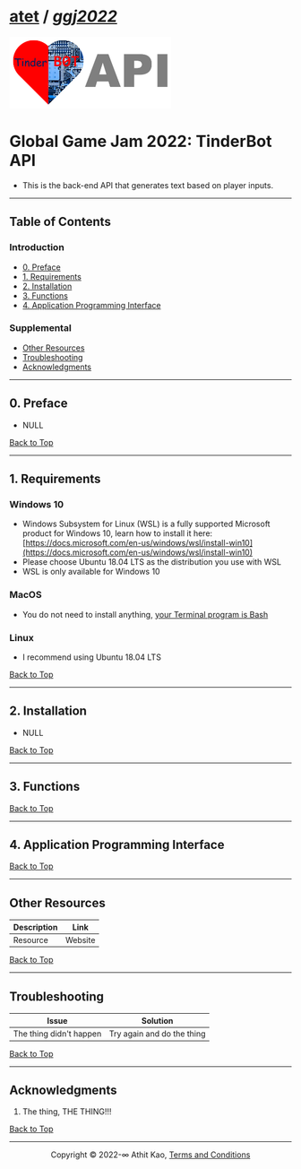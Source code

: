 # [atet](https://github.com/atet) / [**_ggj2022_**](https://github.com/atet/learn/blob/master/ggj2022/README.md#atet--ggj2022)

[![.img/logo_tinderbotapi.png](.img/logo_tinderbotapi.png)](#nolink)

# Global Game Jam 2022: TinderBot API

* This is the back-end API that generates text based on player inputs.

--------------------------------------------------------------------------------------------------

## Table of Contents

### Introduction

* [0. Preface](#0-preface)
* [1. Requirements](#1-requirements)
* [2. Installation](#2-installation)
* [3. Functions](#3-functions)
* [4. Application Programming Interface](#4-application-programming-interface)

### Supplemental

* [Other Resources](#other-resources)
* [Troubleshooting](#troubleshooting)
* [Acknowledgments](#acknowledgments)

--------------------------------------------------------------------------------------------------

## 0. Preface

* NULL

[Back to Top](#table-of-contents)

--------------------------------------------------------------------------------------------------

## 1. Requirements

### Windows 10

* Windows Subsystem for Linux (WSL) is a fully supported Microsoft product for Windows 10, learn how to install it here: [https://docs.microsoft.com/en-us/windows/wsl/install-win10](https://docs.microsoft.com/en-us/windows/wsl/install-win10)
* Please choose Ubuntu 18.04 LTS as the distribution you use with WSL
* WSL is only available for Windows 10

### MacOS

* You do not need to install anything, [your Terminal program is Bash](https://en.wikipedia.org/wiki/Terminal_(macOS))

### Linux

* I recommend using Ubuntu 18.04 LTS

[Back to Top](#table-of-contents)

--------------------------------------------------------------------------------------------------

## 2. Installation

* NULL

[Back to Top](#table-of-contents)

--------------------------------------------------------------------------------------------------

## 3. Functions

[Back to Top](#table-of-contents)

--------------------------------------------------------------------------------------------------

## 4. Application Programming Interface

[Back to Top](#table-of-contents)

--------------------------------------------------------------------------------------------------

## Other Resources

Description | Link
--- | ---
Resource | Website

[Back to Top](#table-of-contents)

--------------------------------------------------------------------------------------------------

## Troubleshooting

Issue | Solution
--- | ---
The thing didn't happen | Try again and do the thing

[Back to Top](#table-of-contents)

--------------------------------------------------------------------------------------------------

## Acknowledgments

1. The thing, THE THING!!!

[Back to Top](#table-of-contents)

--------------------------------------------------------------------------------------------------

<p align="center">Copyright © 2022-∞ Athit Kao, <a href="http://www.athitkao.com/tos.html" target="_blank">Terms and Conditions</a></p>